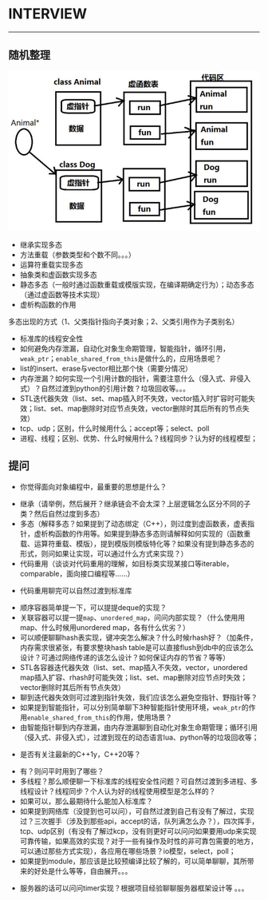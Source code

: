 # **INTERVIEW**
***

## **随机整理**
  ![多态](./pic/001.jpg)

  * 继承实现多态
  * 方法重载（参数类型和个数不同。。。）
  * 运算符重载实现多态
  * 抽象类和虚函数实现多态
  * 静态多态（一般时通过函数重载或模版实现，在编译期确定行为）；动态多态（通过虚函数等技术实现）
  * 虚析构函数的作用

  多态出现的方式（1、父类指针指向子类对象；2、父类引用作为子类别名）

  * 标准库的线程安全性
  * 如何避免内存泄漏，自动化对象生命期管理，智能指针，循环引用，`weak_ptr`；`enable_shared_from_this`是做什么的，应用场景呢？
  * list的insert、erase与vector相比那个快（需要分情况）
  * 内存泄漏？如何实现一个引用计数的指针，需要注意什么（侵入式、非侵入式）？自然过渡到python的引用计数？垃圾回收等。。。
  * STL迭代器失效（list、set、map插入时不失效，vector插入时扩容时可能失效；list、set、map删除时对应节点失效，vector删除时其后所有的节点失效）
  * tcp、udp；区别，什么时候用什么；accept等；select、poll
  * 进程、线程；区别、优势、什么时候用什么？线程同步？认为好的线程模型；

## **提问**
  * 你觉得面向对象编程中，最重要的思想是什么？
   - 继承（请举例，然后展开？继承链会不会太深？上层逻辑怎么区分不同的子类？然后自然过度到多态）
   - 多态（解释多态？如果提到了动态绑定（C++），则过度到虚函数表，虚表指针，虚析构函数的作用等。如果提到静态多态则请解释如何实现的（函数重载、运算符重载、模版），提到模版则模版特化等？如果没有提到静态多态的形式，则问如果让实现，可以通过什么方式来实现？）
   - 代码重用（谈谈对代码重用的理解，如目标类实现某接口等iterable，comparable，面向接口编程等……）

  * 代码重用聊完可以自然过渡到标准库
   - 顺序容器简单提一下，可以提提deque的实现？
   - 关联容器可以提一提`map`、`unordered_map`，问问内部实现？（什么使用用map、什么时候用unordered map，各有什么优劣？）
   - 可以顺便聊聊hash表实现，键冲突怎么解决？什么时候rhash好？（加条件，内存需求很紧张，有要求整块hash table是可以直接flush到db中的应该怎么设计？可通过网络传递的该怎么设计？如何保证内存的节省？等等）
   - STL各容器迭代器失效（list、set、map插入不失效，vector，unordered map插入扩容、rhash时可能失效；list、set、map删除对应节点时失效；vector删除时其后所有节点失效）
   - 聊到迭代器失效则可过渡到指针失效，我们应该怎么避免空指针、野指针等？
   - 如果提到智能指针，可以分别简单聊下3种智能指针使用环境，`weak_ptr`的作用`enable_shared_from_this`的作用，使用场景？
   - 由智能指针聊到内存泄漏，由内存泄漏聊到自动化对象生命期管理；循环引用（侵入式、非侵入式），过渡到现在的动态语言lua、python等的垃圾回收等；

  * 是否有关注最新的C++1y，C++20等？
   - 有？则问平时用到了哪些？
   - 多线程？那么顺便聊一下标准库的线程安全性问题？可自然过渡到多进程、多线程设计？线程同步？个人认为好的线程使用模型是怎么样的？
   - 如果可以，那么最期待什么能加入标准库？
   - 如果提到网络库（没提到也可以问），可自然过渡到自己有没有了解过，实现过？三次握手（涉及到那些api，accept的话，队列满怎么办？），四次挥手，tcp、udp区别（有没有了解过kcp，没有则更好可以问问如果要用udp来实现可靠传输，如果高效的实现？对于一些有操作及时性的非可靠包需要的地方，可以通过那些方式实现），各应用在哪些场景？io模型，select，poll；
   - 如果提到module，那应该是比较预编译比较了解的，可以简单聊聊，其所带来的好处是什么等等，自由展开。。。

  * 服务器的话可以问问timer实现？根据项目经验聊聊服务器框架设计等 。。。

